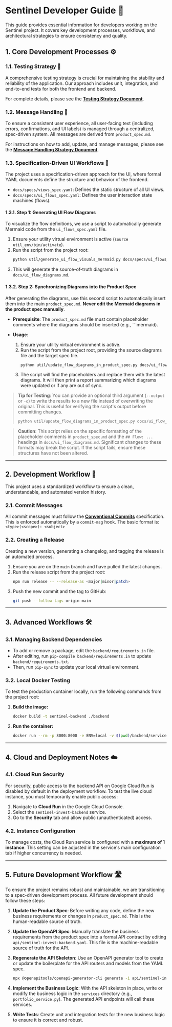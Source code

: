 # Sentinel Developer Guide 🚀

This guide provides essential information for developers working on the Sentinel project. It covers key development processes, workflows, and architectural strategies to ensure consistency and quality.

## 1. Core Development Processes ⚙️

### 1.1. Testing Strategy 🧪

A comprehensive testing strategy is crucial for maintaining the stability and reliability of the application. Our approach includes unit, integration, and end-to-end tests for both the frontend and backend.

For complete details, please see the **[Testing Strategy Document](./testing_strategy.md)**.

### 1.2. Message Handling 💬

To ensure a consistent user experience, all user-facing text (including errors, confirmations, and UI labels) is managed through a centralized, spec-driven system. All messages are derived from `product_spec.md`.

For instructions on how to add, update, and manage messages, please see the **[Message Handling Strategy Document](./message_handling.md)**.

### 1.3. Specification-Driven UI Workflows 🎨

The project uses a specification-driven approach for the UI, where formal YAML documents define the structure and behavior of the frontend.

- `docs/specs/views_spec.yaml`: Defines the static structure of all UI views.
- `docs/specs/ui_flows_spec.yaml`: Defines the user interaction state machines (flows).

#### 1.3.1. Step 1: Generating UI Flow Diagrams

To visualize the flow definitions, we use a script to automatically generate Mermaid code from the `ui_flows_spec.yaml` file.

1.  Ensure your utility virtual environment is active (`source util_env/bin/activate`).
2.  Run the script from the project root:
    ```bash
    python util/generate_ui_flow_visuals_mermaid.py docs/specs/ui_flows_spec.yaml
    ```
3.  This will generate the source-of-truth diagrams in `docs/ui_flow_diagrams.md`.

#### 1.3.2. Step 2: Synchronizing Diagrams into the Product Spec

After generating the diagrams, use this second script to automatically insert them into the main `product_spec.md`. **Never edit the Mermaid diagrams in the product spec manually**.

-   **Prerequisite**: The `product_spec.md` file must contain placeholder comments where the diagrams should be inserted (e.g., ```mermaid).

-   **Usage**:
    1.  Ensure your utility virtual environment is active.
    2.  Run the script from the project root, providing the source diagrams file and the target spec file.
        ```bash
        python util/update_flow_diagrams_in_product_spec.py docs/ui_flow_diagrams.md product_spec.md
        ```
    3.  The script will find the placeholders and replace them with the latest diagrams. It will then print a report summarizing which diagrams were updated or if any are out of sync.

> **Tip for Testing**: You can provide an optional third argument (`--output` or `-o`) to write the results to a new file instead of overwriting the original. This is useful for verifying the script's output before committing changes.
> ```bash
> python util/update_flow_diagrams_in_product_spec.py docs/ui_flow_diagrams.md product_spec.md -o product_spec_test.md
> ```

> **Caution**: This script relies on the specific formatting of the placeholder comments in `product_spec.md` and the `## Flow: ...` headings in `docs/ui_flow_diagrams.md`. Significant changes to these formats may break the script. If the script fails, ensure these structures have not been altered.

---

## 2. Development Workflow 🔄

This project uses a standardized workflow to ensure a clean, understandable, and automated version history.

### 2.1. Commit Messages

All commit messages must follow the [**Conventional Commits**](https://www.conventionalcommits.org/) specification. This is enforced automatically by a `commit-msg` hook. The basic format is:
`<type>(<scope>): <subject>`

### 2.2. Creating a Release

Creating a new version, generating a changelog, and tagging the release is an automated process.

1.  Ensure you are on the `main` branch and have pulled the latest changes.
2.  Run the release script from the project root:
    ```bash
    npm run release -- --release-as <major|minor|patch>
    ```
3.  Push the new commit and the tag to GitHub:
    ```bash
    git push --follow-tags origin main
    ```

---

## 3. Advanced Workflows 🛠️

### 3.1. Managing Backend Dependencies

-   To add or remove a package, edit the `backend/requirements.in` file.
-   After editing, run `pip-compile backend/requirements.in` to update `backend/requirements.txt`.
-   Then, run `pip-sync` to update your local virtual environment.

### 3.2. Local Docker Testing

To test the production container locally, run the following commands from the project root:

1.  **Build the image:**
    ```bash
    docker build -t sentinel-backend ./backend
    ```
2.  **Run the container:**
    ```bash
    docker run --rm -p 8000:8000 -e ENV=local -v $(pwd)/backend/serviceAccountKey.json:/app/serviceAccountKey.json sentinel-backend
    ```
---

## 4. Cloud and Deployment Notes ☁️

### 4.1. Cloud Run Security

For security, public access to the backend API on Google Cloud Run is disabled by default in the deployment workflow. To test the live cloud instance, you must temporarily enable public access:
1.  Navigate to **Cloud Run** in the Google Cloud Console.
2.  Select the `sentinel-invest-backend` service.
3.  Go to the **Security** tab and allow public (unauthenticated) access.

### 4.2. Instance Configuration

To manage costs, the Cloud Run service is configured with a **maximum of 1 instance**. This setting can be adjusted in the service's main configuration tab if higher concurrency is needed.

---

## 5. Future Development Workflow 🛣️

To ensure the project remains robust and maintainable, we are transitioning to a spec-driven development process. All future development should follow these steps:

1.  **Update the Product Spec**: Before writing any code, define the new business requirements or changes in `product_spec.md`. This is the human-readable source of truth.

2.  **Update the OpenAPI Spec**: Manually translate the business requirements from the product spec into a formal API contract by editing `api/sentinel-invest-backend.yaml`. This file is the machine-readable source of truth for the API.

3.  **Regenerate the API Skeleton**: Use an OpenAPI generator tool to create or update the boilerplate for the API routers and models from the YAML spec.
    ```bash
    npx @openapitools/openapi-generator-cli generate -i api/sentinel-invest-backend.yaml -g python-fastapi -o api/generated_backend_fastapi
    ```

4.  **Implement the Business Logic**: With the API skeleton in place, write or modify the business logic in the `services` directory (e.g., `portfolio_service.py`). The generated API endpoints will call these services.

5.  **Write Tests**: Create unit and integration tests for the new business logic to ensure it is correct and robust.

